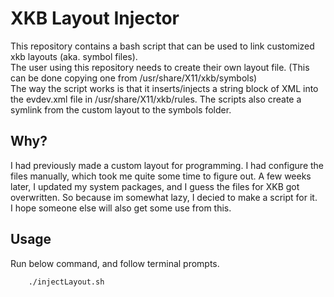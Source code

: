 # XKB Layout Injector
This repository contains a bash script that can be used to link customized xkb layouts (aka. symbol files).    
The user using this repository needs to create their own layout file. (This can be done copying one from /usr/share/X11/xkb/symbols)    
The way the script works is that it inserts/injects a string block of XML into the evdev.xml file in /usr/share/X11/xkb/rules. The scripts also create a symlink from the custom layout to the symbols folder.

## Why?
I had previously made a custom layout for programming. I had configure the files manually, which took me quite some time to figure out. A few weeks later, I updated my system packages, and I guess the files for XKB got overwritten. So because im somewhat lazy, I decied to make a script for it.    
I hope someone else will also get some use from this.    

## Usage
Run below command, and follow terminal prompts.
```
    ./injectLayout.sh
```
